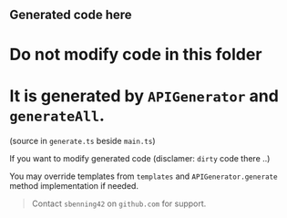 ## Generated code here

# Do not modify code in this folder
# It is generated by `APIGenerator` and `generateAll`.
(source in `generate.ts` beside `main.ts`)

If you want to modify generated code (disclamer: `dirty` code there ..)

You may override templates from `templates` and `APIGenerator.generate` method implementation if needed.

 > Contact `sbenning42` on `github.com` for support. 
